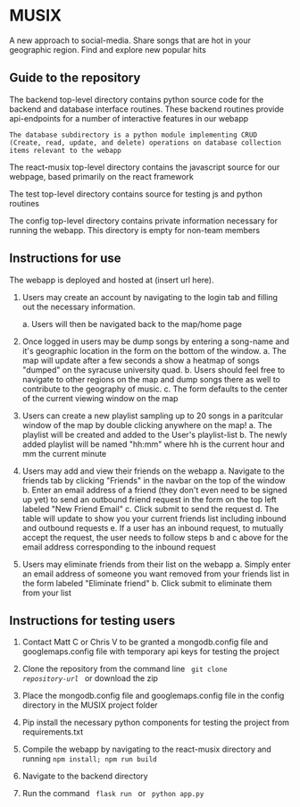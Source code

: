 # MUSIX
A new approach to social-media. Share songs that are hot in your geographic region. Find and explore new popular hits

## Guide to the repository

The backend top-level directory contains python source code for the backend and database interface routines. These backend routines provide api-endpoints for a number of interactive features in our webapp

    The database subdirectory is a python module implementing CRUD (Create, read, update, and delete) operations on database collection items relevant to the webapp

The react-musix top-level directory contains the javascript source for our webpage, based primarily on the react framework

The test top-level directory contains source for testing js and python routines

The config top-level directory contains private information necessary for running the webapp. This directory is empty for non-team members


## Instructions for use

The webapp is deployed and hosted at (insert url here). 
1. Users may create an account by navigating to the login tab and filling out the necessary information. 
    
    a. Users will then be navigated back to the map/home page 
 

2. Once logged in users may be dump songs by entering a song-name and it's geographic location in the form on the bottom of the window. 
    a. The map will update after a few seconds a show a heatmap of songs "dumped" on the syracuse university quad.
    b. Users should feel free to navigate to other regions on the map and dump songs there as well to contribute to the geography of music. 
    c. The form defaults to the center of the current viewing window on the map

3. Users can create a new playlist sampling up to 20 songs in a paritcular window of the map by double clicking anywhere on the map!
    a. The playlist will be created and added to the User's playlist-list
    b. The newly added playlist will be named "hh:mm" where hh is the current hour and mm the current minute

4. Users may add and view their friends on the webapp
    a. Navigate to the friends tab by clicking "Friends" in the navbar on the top of the window
    b. Enter an email address of a friend (they don't even need to be signed up yet) to send an outbound friend request in the form on the top left labeled "New Friend Email"
    c. Click submit to send the request
    d. The table will update to show you your current friends list including inbound and outbound requests
    e. If a user has an inbound request, to mutually accept the request, the user needs to follow steps b and c above for the email address corresponding to the inbound request

5. Users may eliminate friends from their list on the webapp
    a. Simply enter an email address of someone you want removed from your friends list in the form labeled "Eliminate friend"
    b. Click submit to eliminate them from your list

## Instructions for testing users

1. Contact Matt C or Chris V to be granted a mongodb.config file and googlemaps.config file with temporary api keys for testing the project

2. Clone the repository from the command line <code> git clone *repository-url* </code> or download the zip

3. Place the mongodb.config file and googlemaps.config file in the config directory in the MUSIX project folder

4. Pip install the necessary python components for testing the project from requirements.txt

5. Compile the webapp by navigating to the react-musix directory and running <code>npm install; npm run build</code>

6. Navigate to the backend directory

7. Run the command <code> flask run </code> or <code> python app.py </code>


